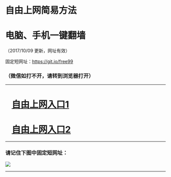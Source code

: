 ﻿# 自由上网简易方法

# 电脑、手机一键翻墙

（2017/10/09 更新，网址有效）

固定短网址：https://git.io/free99

### （微信如打不开，请转到浏览器打开）


***





# &nbsp;&nbsp; <a href="http://ft1898332419.fwq-tz-1001.info/fwqtz01.html?t=100900112120 " target="_blank">自由上网入口1</a>
# &nbsp;&nbsp; <a href="http://ft1647319932.fwq-tz-1002.info/fwqtz02.html?t=100900118150 " target="_blank">自由上网入口2</a>
***

### 请记住下图中固定短网址：

<img src="https://s3-us-west-2.amazonaws.com/fwq-1001/yjfq-20170905okok.png" /> 


***

